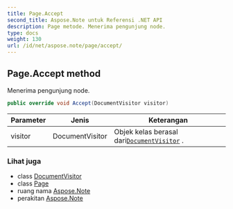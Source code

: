 ```yaml
---
title: Page.Accept
second_title: Aspose.Note untuk Referensi .NET API
description: Page metode. Menerima pengunjung node.
type: docs
weight: 130
url: /id/net/aspose.note/page/accept/
---
```

## Page.Accept method

Menerima pengunjung node.

```csharp
public override void Accept(DocumentVisitor visitor)
```

| Parameter | Jenis | Keterangan |
| --- | --- | --- |
| visitor | DocumentVisitor | Objek kelas berasal dari[`DocumentVisitor`](../../documentvisitor/) . |

### Lihat juga

* class [DocumentVisitor](../../documentvisitor/)
* class [Page](../)
* ruang nama [Aspose.Note](../../page/)
* perakitan [Aspose.Note](../../../)


